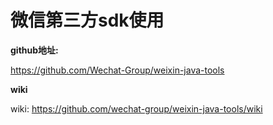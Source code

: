 # 微信第三方sdk使用

**github地址:**

https://github.com/Wechat-Group/weixin-java-tools

**wiki**

wiki: https://github.com/wechat-group/weixin-java-tools/wiki





















































